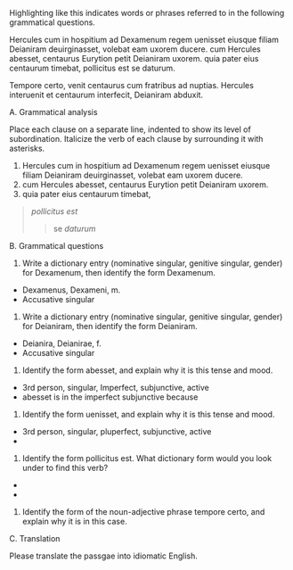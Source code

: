 

Highlighting like this indicates words or phrases referred to in the following grammatical questions.

Hercules cum in hospitium ad Dexamenum regem uenisset eiusque filiam Deianiram deuirginasset, volebat eam uxorem ducere. cum Hercules abesset, centaurus Eurytion petit Deianiram uxorem. quia pater eius centaurum timebat, pollicitus est se daturum.

Tempore certo, venit centaurus cum fratribus ad nuptias. Hercules interuenit et centaurum interfecit, Deianiram abduxit.

A. Grammatical analysis

Place each clause on a separate line, indented to show its level of subordination. Italicize the verb of each clause by surrounding it with asterisks.

1. Hercules cum in hospitium ad Dexamenum regem uenisset eiusque filiam Deianiram deuirginasset, volebat eam uxorem ducere.
1. cum Hercules abesset, centaurus Eurytion petit Deianiram uxorem.
1. quia pater eius centaurum timebat,
  > *pollicitus est* 
  >> se *daturum*

B. Grammatical questions

1. Write a dictionary entry (nominative singular, genitive singular, gender) for Dexamenum, then identify the form Dexamenum.
  - Dexamenus, Dexameni, m.
  - Accusative singular
1. Write a dictionary entry (nominative singular, genitive singular, gender) for Deianiram, then identify the form Deianiram.
  - Deianira, Deianirae, f. 
  - Accusative singular 
1. Identify the form abesset, and explain why it is this tense and mood.
  - 3rd person, singular, Imperfect, subjunctive, active
  - abesset is in the imperfect subjunctive because
1. Identify the form uenisset, and explain why it is this tense and mood.
  - 3rd person, singular, pluperfect, subjunctive, active
  -
1. Identify the form pollicitus est. What dictionary form would you look under to find this verb?
  - 
  -
1. Identify the form of the noun-adjective phrase tempore certo, and explain why it is in this case.

C. Translation

Please translate the passgae into idiomatic English.
